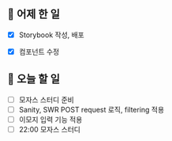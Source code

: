## 🐣 어제 한 일

- [x] Storybook 작성, 배포
- [x] 컴포넌트 수정


## 🐤 오늘 할 일

- [ ] 모자스 스터디 준비
- [ ] Sanity, SWR POST request 로직, filtering 적용
- [ ] 이모지 입력 기능 적용
- [ ] 22:00 모자스 스터디